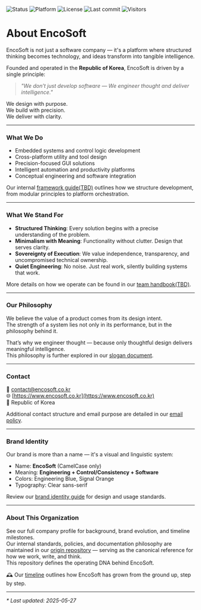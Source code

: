 ![Status](https://img.shields.io/badge/Status-Prototype-orange)
![Platform](https://img.shields.io/badge/Platform-Windows%20%7C%20Mac%20%7C%20iOS-blue)
![License](https://img.shields.io/badge/License-MIT-green) 
![Last commit](https://img.shields.io/github/last-commit/encosoft-kr/.github) 
![Visitors](https://visitor-badge.laobi.icu/badge?page_id=encosoft-kr&style=flat-square)


# About EncoSoft

EncoSoft is not just a software company — it's a platform where structured thinking becomes technology, and ideas transform into tangible intelligence.

Founded and operated in the **Republic of Korea**, EncoSoft is driven by a single principle:

> *"We don’t just develop software — We engineer thought and deliver intelligence."*

We design with purpose.   
We build with precision.   
We deliver with clarity.

---

### What We Do

* Embedded systems and control logic development
* Cross-platform utility and tool design
* Precision-focused GUI solutions
* Intelligent automation and productivity platforms
* Conceptual engineering and software integration

Our internal [framework guide(TBD)]() outlines how we structure development, from modular principles to platform orchestration.

---

### What We Stand For

* **Structured Thinking**: Every solution begins with a precise understanding of the problem.
* **Minimalism with Meaning**: Functionality without clutter. Design that serves clarity.
* **Sovereignty of Execution**: We value independence, transparency, and uncompromised technical ownership.
* **Quiet Engineering**: No noise. Just real work, silently building systems that work.

More details on how we operate can be found in our [team handbook(TBD)]().

---

### Our Philosophy

We believe the value of a product comes from its design intent.   
The strength of a system lies not only in its performance, but in the philosophy behind it.

That’s why we engineer thought — because only thoughtful design delivers meaningful intelligence.   
This philosophy is further explored in our [slogan document](https://github.com/encosoft-kr/origin/wiki/Slogan-Document).

---

### Contact

📩 [contact@encosoft.co.kr](mailto:contact@encosoft.co.kr)   
🌐 [https://www.encosoft.co.kr](https://www.encosoft.co.kr)   
📍 Republic of Korea

Additional contact structure and email purpose are detailed in our [email policy](https://github.com/encosoft-kr/origin/wiki/Email-Policy).

---

### Brand Identity

Our brand is more than a name — it's a visual and linguistic system:

* Name: **EncoSoft** (CamelCase only)
* Meaning: **Engineering + Control/Consistency + Software**
* Colors: Engineering Blue, Signal Orange
* Typography: Clear sans-serif

Review our [brand identity guide](https://github.com/encosoft-kr/origin/wiki/Brand-Identity-Guide) for design and usage standards.

---

### About This Organization

See our full company profile for background, brand evolution, and timeline milestones.   
Our internal standards, policies, and documentation philosophy are maintained in our [origin repository](https://github.com/encosoft-kr/origin/) — serving as the canonical reference for how we work, write, and think.   
This repository defines the operating DNA behind EncoSoft.

🕰️ Our [timeline](https://github.com/encosoft-kr/origin/wiki/Timeline) outlines how EncoSoft has grown from the ground up, step by step.

---

_* Last updated: 2025-05-27_
